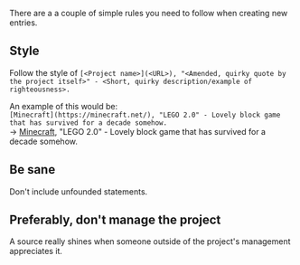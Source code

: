 There are a a couple of simple rules you need to follow when creating new entries.

## Style
Follow the style of `[<Project name>](<URL>), "<Amended, quirky quote by the project itself>" - <Short, quirky description/example of righteousness>.`

An example of this would be:\
`[Minecraft](https://minecraft.net/), "LEGO 2.0" - Lovely block game that has survived for a decade somehow.`\
-> [Minecraft](https://minecraft.net/), "LEGO 2.0" - Lovely block game that has survived for a decade somehow.

## Be sane
Don't include unfounded statements.

## Preferably, don't manage the project
A source really shines when someone outside of the project's management appreciates it. 

